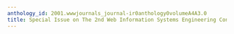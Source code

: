 ```yaml
---
anthology_id: 2001.wwwjournals_journal-ir0anthology0volumeA4A3.0
title: Special Issue on The 2nd Web Information Systems Engineering Conference (WISE'01)
---
```

